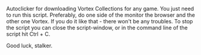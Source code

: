 Autoclicker for downloading Vortex Collections for any game.
You just need to run this script. Preferably, do one side of the monitor the browser and the other one Vortex.
If you do it like that - there won't be any troubles.
To stop the script you can close the script-window, or in the command line of the script hit Ctrl + C.

Good luck, stalker.
